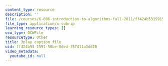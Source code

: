```yaml
---
content_type: resource
description: ''
file: /courses/6-006-introduction-to-algorithms-fall-2011/ff424b53159158be8dedf57411a1dd20_BRO7mVIFt08.vtt
file_type: application/x-subrip
learning_resource_types: []
ocw_type: OCWFile
resourcetype: Other
title: 3play caption file
uid: ff424b53-1591-58be-8ded-f57411a1dd20
video_metadata:
  youtube_id: null
---
```

